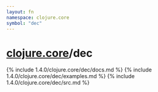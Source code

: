 ```yaml
---
layout: fn
namespace: clojure.core
symbol: "dec"
---
```


# [clojure.core](../)/dec

{% include 1.4.0/clojure.core/dec/docs.md %}
{% include 1.4.0/clojure.core/dec/examples.md %}
{% include 1.4.0/clojure.core/dec/src.md %}

